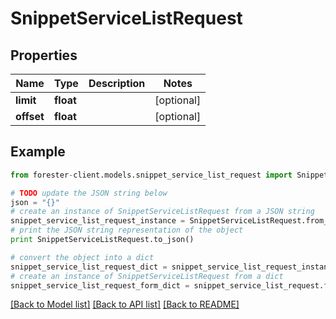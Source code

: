 # SnippetServiceListRequest


## Properties

Name | Type | Description | Notes
------------ | ------------- | ------------- | -------------
**limit** | **float** |  | [optional] 
**offset** | **float** |  | [optional] 

## Example

```python
from forester-client.models.snippet_service_list_request import SnippetServiceListRequest

# TODO update the JSON string below
json = "{}"
# create an instance of SnippetServiceListRequest from a JSON string
snippet_service_list_request_instance = SnippetServiceListRequest.from_json(json)
# print the JSON string representation of the object
print SnippetServiceListRequest.to_json()

# convert the object into a dict
snippet_service_list_request_dict = snippet_service_list_request_instance.to_dict()
# create an instance of SnippetServiceListRequest from a dict
snippet_service_list_request_form_dict = snippet_service_list_request.from_dict(snippet_service_list_request_dict)
```
[[Back to Model list]](../README.md#documentation-for-models) [[Back to API list]](../README.md#documentation-for-api-endpoints) [[Back to README]](../README.md)


